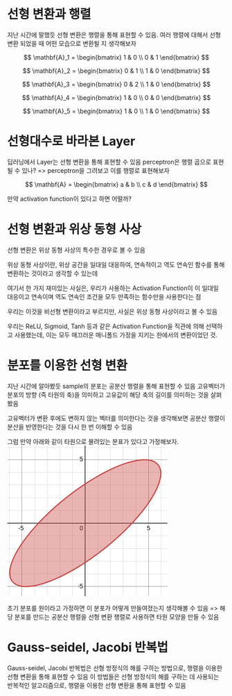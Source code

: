 # 선형 변환과 행렬
지난 시간에 말했듯 선형 변환은 행렬을 통해 표현할 수 있음. 여러 행렬에 대해서 선형 변환 되었을 때 어떤 모습으로 변환될 지 생각해보자

$$ \mathbf{A}_1 = \begin{bmatrix}
1 & 0 \\
0 & 1
\end{bmatrix} $$

$$ \mathbf{A}_2 = \begin{bmatrix}
0 & 1 \\
1 & 0
\end{bmatrix} $$

$$ \mathbf{A}_3 = \begin{bmatrix}
0 & 2 \\
1 & 0
\end{bmatrix} $$

$$ \mathbf{A}_4 = \begin{bmatrix}
1 & 0 \\
0 & 0
\end{bmatrix} $$

$$ \mathbf{A}_5 = \begin{bmatrix}
1 & 0 \\
1 & 0 
\end{bmatrix} $$

# 선형대수로 바라본 Layer
딥러닝에서 Layer는 선형 변환을 통해 표현할 수 있음
perceptron은 행렬 곱으로 표현될 수 있나? => perceptron을 그려보고 이를 행렬로 표현해보자

$$ \mathbf{A} = \begin{bmatrix}
a & b \\
c & d
\end{bmatrix} $$

만약 activation function이 있다고 하면 어떨까?


# 선형 변환과 위상 동형 사상
선형 변환은 위상 동형 사상의 특수한 경우로 볼 수 있음

위상 동형 사상이란, 위상 공간을 일대일 대응하여, 연속적이고 역도 연속인 함수를 통해 변환하는 것이라고 생각할 수 있는데



여기서 한 가지 재미있는 사실은, 우리가 사용하는 Activation Function이 이 일대일 대응이고 연속이며 역도 연속인 조건을 모두 만족하는 함수만을 사용한다는 점

우리는 이것을 비선형 변환이라고 부르지만, 사실은 위상 동형 사상이라고 볼 수 있음

우리는 ReLU, Sigmoid, Tanh 등과 같은 Activation Function을 직관에 의해 선택하고 사용했는데, 이는 모두 매끄러운 매니폴드 가정을 지키는 한에서의 변환이었던 것.


# 분포를 이용한 선형 변환
지난 시간에 알아봤듯 sample의 분포는 공분산 행렬을 통해 표현할 수 있음
고유벡터가 분포의 방향 (즉 타원의 축)을 의미하고 고유값이 해당 축의 길이를 의미하는 것을 살펴 봤음

고유벡터가 변환 후에도 변하지 않는 벡터를 의미한다는 것을 생각해보면 공분산 행렬이 분산을 반영한다는 것을 다시 한 번 이해할 수 있음

그럼 만약 아래와 같이 타원으로 몰려있는 분표가 있다고 가정해보자.
![](attachments/Pasted%20image%2020250424180114.png)

초기 분포를 원이라고 가정하면 이 분포가 어떻게 만들여졌는지 생각해볼 수 있음
=> 해당 분포를 만드는 공분산 행렬을 선형 변환 행렬로 사용하면 타원 모양을 만들 수 있음

# Gauss-seidel, Jacobi 반복법
Gauss-seidel, Jacobi 반복법은 선형 방정식의 해를 구하는 방법으로, 행렬을 이용한 선형 변환을 통해 표현할 수 있음
이 방법들은 선형 방정식의 해를 구하는 데 사용되는 반복적인 알고리즘으로, 행렬을 이용한 선형 변환을 통해 표현할 수 있음